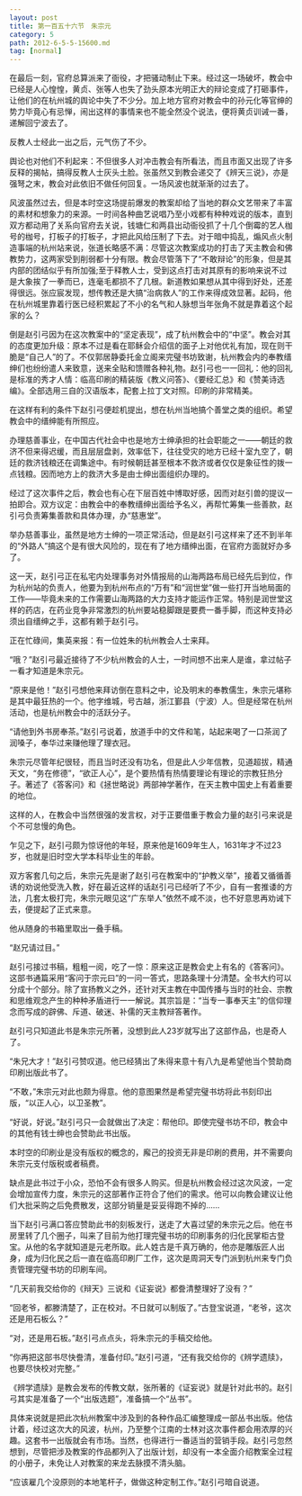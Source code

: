 ```yaml
---
layout: post
title: 第一百五十六节　朱宗元
category: 5
path: 2012-6-5-5-15600.md
tag: [normal]
---
```


在最后一刻，官府总算派来了衙役，才把骚动制止下来。经过这一场破坏，教会中已经是人心惶惶，黄贞、张等人也失了劲头原本光明正大的辩论变成了打砸事件，让他们的在杭州城的舆论中失了不少分。加上地方官府对教会中的孙元化等官绅的势力毕竟心有忌惮，闹出这样的事情来也不能全然没个说法，便将黄贞训诫一番，递解回宁波去了。

反教人士经此一出之后，元气伤了不少。

舆论也对他们不利起来：不但很多人对冲击教会有所看法，而且市面又出现了许多反释的揭帖，搞得反教人士灰头土脸。张虽然又到教会递交了《辨天三说》，亦是强弩之末，教会对此依旧不做任何回复。一场风波也就渐渐的过去了。

风波虽然过去，但是本时空这场提前爆发的教案却给了当地的群众文艺带来了丰富的素材和想象力的来源。一时间各种曲艺说唱乃至小戏都有种种戏说的版本，直到双方都动用了关系向官府去关说，钱塘仁和两县出动衙役抓了十几个倒霉的艺人枷号的枷号，打板子的打板子，才把此风给压制了下去。对于暗中捣乱，煽风点火制造事端的杭州站来说，张道长略感不满：尽管这次教案成功的打击了天主教会和佛教势力，这两家受到削弱都十分有限。教会尽管落下了“不敢辩论”的形象，但是其内部的团结似乎有所加强;至于释教人士，受到这点打击对其原有的影响来说不过是大象挨了一拳而已，连毫毛都损不了几根。新道教如果想从其中得到好处，还差得很远。张应宸发现，想传教还是大搞“治病救人”的工作来得成效显著。起码，他在杭州城里靠着行医已经积累起了不小的名气和人脉想当年张角不就是靠着这个起家的么？

倒是赵引弓因为在这次教案中的“坚定表现”，成了杭州教会中的“中坚”。教会对其的态度更加升级：原本不过是看在耶稣会介绍信的面子上对他优礼有加，现在则干脆是“自己人”的了。不仅郭居静委托金立阁来完璧书坊致谢，杭州教会内的奉教缙绅们也纷纷遣人来致意，送来全贴和馈赠各种礼物。赵引弓也一一回礼：他的回礼是标准的秀才人情：临高印刷的精装版《教义问答》、《要经汇总》和《赞美诗选编》。全部选用三自的汉语版本，配套上拉丁文对照。印刷的非常精美。

在这样有利的条件下赵引弓便趁机提出，想在杭州当地搞个善堂之类的组织。希望教会中的缙绅能有所照应。

办理慈善事业，在中国古代社会中也是地方士绅承担的社会职能之一――朝廷的救济不但来得迟缓，而且层层盘剥，效率低下，往往受灾的地方已经十室九空了，朝廷的救济钱粮还在调集途中。有时候朝廷甚至根本不救济或者仅仅是象征性的拨一点钱粮。因而地方上的救济大多是由士绅出面组织办理的。

经过了这次事件之后，教会也有心在下层百姓中博取好感，因而对赵引兽的提议一拍即合。双方议定：由教会中的奉教缙绅出面给予名义，再帮忙筹集一些善款，赵引弓负责筹集善款和具体办理，办“慈惠堂”。

举办慈善事业，虽然是地方士绅的一项正常活动，但是赵引弓这样来了还不到半年的“外路人”搞这个是有很大风险的，现在有了地方缙绅出面，在官府方面就好办多了。

这一天，赵引弓正在私宅内处理事务对外情报局的山海两路布局已经先后到位，作为杭州站的负责人，他要为到杭州布点的“万有”和“润世堂”做一些打开当地局面的工作――毕竟未来的工作需要山海两路的大力支持才能运作正常。特别是润世堂这样的药店，在药业竞争非常激烈的杭州要站稳脚跟是要费一番手脚，而这种支持必须出自缙绅之手，这都有赖于赵引弓。

正在忙碌间，集英来报：有一位姓朱的杭州教会人士来拜。

“哦？”赵引弓最近接待了不少杭州教会的人士，一时间想不出来人是谁，拿过帖子一看才知道是朱宗元。

“原来是他！”赵引弓想他来拜访倒在意料之中，论及明末的奉教儒生，朱宗元堪称是其中最狂热的一个。他字维城，号古越，浙江鄞县（宁波）人。但是经常在杭州活动，也是杭州教会中的活跃分子。

“请他到外书房奉茶。”赵引弓说着，放道手中的文件和笔，站起来喝了一口茶润了润嗓子，奉华过来赚他理了理衣冠。

朱宗元尽管年纪很轻，而且当时还没有功名，但是此人少年信教，见道超拔，精通天文，“务在修德”，“欲正人心”，是个要热情有热情要理论有理论的宗教狂热分子。著述了《答客问》和《拯世略说》两部神学著作，在天主教中国史上有着重要的地位。

这样的人，在教会中当然很强的发言权，对于正要借重于教会力量的赵引弓来说是个不可怠慢的角色。

乍见之下，赵引弓颇为惊讶他的年轻，原来他是1609年生人，1631年才不过23岁，也就是旧时空大学本科毕业生的年龄。

双方客套几句之后，朱宗元先是谢了赵引弓在教案中的“护教义举”，接着又循循善诱的劝说他受洗入教，好在最近这样的话赵引弓已经听了不少，自有一套推诿的方法，几套太极打完，朱宗元眼见这“广东举人”依然不咸不淡，也不好意思再劝诫下去，便提起了正式来意。

他从随身的书箱里取出一叠手稿。

“赵兄请过目。”

赵引弓接过书稿，粗粗一阅，吃了一惊：原来这正是教会史上有名的《答客问》。这部书通篇采用“客问于宗元曰”的一问一答式，思路条理十分清楚。全书大约可以分成十个部分。除了宣扬教义之外，还针对天主教在中国传播与当时的社会、宗教和思维观念产生的种种矛盾进行一一解说。其宗旨是：“当专一事奉天主”的信仰理念而写成的辟佛、斥道、破迷、补儒的天主教辩答著作。

赵引弓只知道此书是朱宗元所著，没想到此人23岁就写出了这部作品，也是奇人了。

“朱兄大才！”赵引弓赞叹道。他已经猜出了朱得来意十有八九是希望他当个赞助商印刷出版此书了。

“不敢，”朱宗元对此也颇为得意。他的意图果然是希望完璧书坊将此书刻印出版，“以正人心，以卫圣教”。

“好说，好说。”赵引弓只一会就做出了决定：帮他印。即使完璧书坊不印，教会中的其他有钱士绅也会赞助此书出版。

本时空的印刷业是没有版权的概念的，廨己的投资无非是印刷的费用，并不需要向朱宗元支付版税或者稿费。

缺点是此书过于小众，恐怕不会有很多人购买。但是杭州教会经过这次风波，一定会增加宣传力度，朱宗元的这部著作正符合了他们的需求。他可以向教会建议让他们大批采购之后免费散发，这部分销量是妥妥得跑不掉的……

当下赵引弓满口答应赞助此书的刻板发行，送走了大喜过望的朱宗元之后。他在书房里转了几个圈子，叫来了目前为他打理完璧书坊的印刷事务的归化民掌柜古登宝。从他的名字就知道是元老所取。此人姓古是千真万确的，他亦是雕版匠人出身，成为归化民之后一直在临高印刷厂工作，这次是周洞天专门派到杭州来专门负责管理完璧书坊的印刷车间。

“几天前我交给你的《辩天》三说和《证妄说》都誊清整理好了没有？”

“回老爷，都滕清楚了，正在校对。不日就可以制版了。”古登宝说道，“老爷，这次还是用石板么？”

“对，还是用石板。”赵引弓点点头，将朱宗元的手稿交给他。

“你再把这部书尽快誊清，准备付印。”赵引弓道，“还有我交给你的《辨学遗牍》，也要尽快校对完整。”

《辨学遗牍》是教会发布的传教文献，张所著的《证妄说》就是针对此书的。赵引弓其实是准备了一个“出版选题”，准备搞一个“丛书”。

具体来说就是把此次杭州教案中涉及到的各种作品汇编整理成一部丛书出版。他估计着，经过这次大的风波，杭州，乃至整个江南的士林对这次事件都会用浓厚的兴趣。这套书一出版就会有市场。当然，也得进行一番适当的营销手段。赵引弓忽然想到，尽管把涉及教案的作品都列入了出版计划，却没有一本全面介绍教案全过程的小册子，未免让人对教案的来龙去脉摸不清头脑。

“应该雇几个没原则的本地笔杆子，做做这种定制工作。”赵引弓暗自说道。